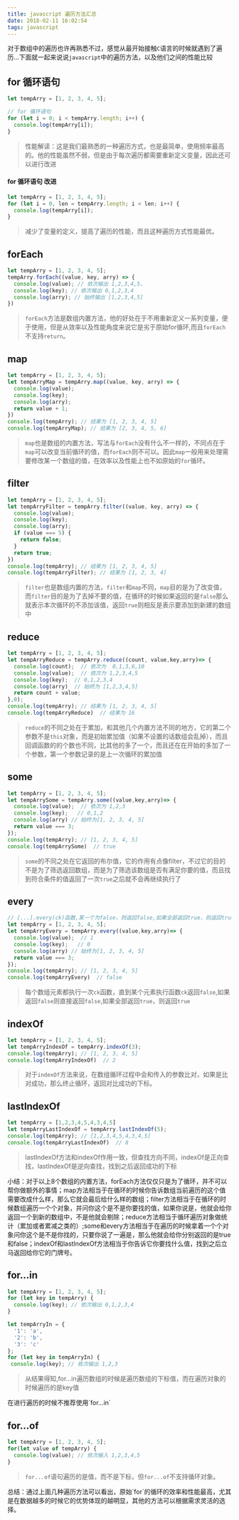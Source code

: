 ```yaml
---
title: javascript 遍历方法汇总
date: 2018-02-11 16:02:54
tags: javascript
---
```

对于数组中的遍历也许再熟悉不过，感觉从最开始接触`C`语言的时候就遇到了遍历...下面就一起来说说`javascript`中的遍历方法，以及他们之间的性能比较
## for 循环语句
``` javascript
let tempArry = [1, 2, 3, 4, 5];

// for 循环语句
for (let i = 0; i < tempArry.length; i++) {
  console.log(tempArry[i]);
}
```
> 性能解读：这是我们最熟悉的一种遍历方式，也是最简单，使用频率最高的。他的性能虽然不弱，但是由于每次遍历都需要重新定义变量，因此还可以进行改进

####  for 循环语句 改进
``` javascript
let tempArry = [1, 2, 3, 4, 5];
for (let i = 0, len = tempArry.length; i < len; i++) {
  console.log(tempArry[i]);
}
```
> 减少了变量的定义，提高了遍历的性能，而且这种遍历方式性能最优。

## forEach
``` javascript
let tempArry = [1, 2, 3, 4, 5];
tempArry.forEach((value, key, arry) => {
  console.log(value); // 依次输出 1,2,3,4,5，
  console.log(key); // 依次输出 0,1,2,3,4
  console.log(arry); // 始终输出 [1,2,3,4,5]
})
```
> `forEach`方法是数组内置方法，他的好处在于不用重新定义一系列变量，便于使用，但是从效率以及性能角度来说它是劣于原始for循环,而且`forEach`不支持`return`。

## map
``` javascript
let tempArry = [1, 2, 3, 4, 5];
let tempArryMap = tempArry.map((value, key, arry) => {
  console.log(value);
  console.log(key);
  console.log(arry);
  return value + 1;
})
console.log(tempArry); // 结果为 [1, 2, 3, 4, 5]
console.log(tempArryMap); // 结果为 [2, 3, 4, 5, 6]
```
> `map`也是数组的内置方法，写法与`forEach`没有什么不一样的，不同点在于`map`可以改变当前循环的值，而`forEach`则不可以。因此`map`一般用来处理需要修改某一个数组的值，在效率以及性能上也不如原始的`for`循环。

## filter
``` javascript
let tempArry = [1, 2, 3, 4, 5];
let tempArryFilter = tempArry.filter((value, key, arry) => {
  console.log(value);
  console.log(key);
  console.log(arry);
  if (value === 5) {
    return false;
  }
  return true;
})
console.log(tempArry); // 结果为 [1, 2, 3, 4, 5]
console.log(tempArryFilter); // 结果为 [1, 2, 3, 4]
```
> `filter`也是数组内置的方法，`filter`和`map`不同，`map`目的是为了改变值，而`filter`目的是为了去掉不要的值，在循环的时候如果返回的是`false`那么就表示本次循环的不添加该值，返回`true`则相反是表示要添加到新建的数组中

## reduce
``` javascript
let tempArry = [1, 2, 3, 4, 5];
let tempArryReduce = tempArry.reduce((count, value,key,arry)=> {
  console.log(count);  // 依次为  0,1,3,6,10
  console.log(value);  // 依次为 1,2,3,4,5
  console.log(key);  // 0,1,2,3,4
  console.log(arry)  // 始终为 [1,2,3,4,5]
  return count + value;
},0);
console.log(tempArry); // 结果为 [1, 2, 3, 4, 5]
console.log(tempArryReduce)  // 结果为 16
```
> `reduce`的不同之处在于累加，和其他几个内置方法不同的地方，它的第二个参数不是`this`对象，而是初始累加值（如果不设置的话数组会乱掉），而且回调函数的的个数也不同，比其他的多了一个，而且还在在开始的多加了一个参数，第一个参数记录的是上一次循环的累加值

## some
``` javascript
let tempArry = [1, 2, 3, 4, 5];
let tempArrySome = tempArry.some((value,key,arry)=> {  
  console.log(value);  // 依次为 1,2,3 
  console.log(key);   // 0,1,2
  console.log(arry) // 始终为[1, 2, 3, 4, 5]
  return value === 3;
});
console.log(tempArry); // [1, 2, 3, 4, 5]
console.log(tempArrySome)  // true
```
> `some`的不同之处在它返回的布尔值，它的作用有点像filter，不过它的目的不是为了筛选返回数组，而是为了筛选该数组是否有满足你要的值，而且找到符合条件的值返回了一次`true`之后就不会再继续执行了

## every
``` javascript
// [...].every(ck)函数,某一个为false，则返回false,如果全部返回true，则返回true  
let tempArry = [1, 2, 3, 4, 5];
let tempArryEvery = tempArry.every((value,key,arry)=> {  
  console.log(value);  // 1
  console.log(key);   // 0
  console.log(arry) // 始终为[1, 2, 3, 4, 5]
  return value === 3;
});
console.log(tempArry); // [1, 2, 3, 4, 5]
console.log(tempArryEvery)  // false
```
> 每个数组元素都执行一次`ck`函数，直到某个元素执行函数`ck`返回`false`,如果返回`false`则直接返回`false`,如果全部返回`true`，则返回`true`

## indexOf
``` javascript
let tempArry = [1, 2, 3, 4, 5];
let tempArryIndexOf = tempArry.indexOf(3);
console.log(tempArry); // [1, 2, 3, 4, 5]
console.log(tempArryIndexOf)  // 2
```
> 对于`indexOf`方法来说，在数组循环过程中会和传入的参数比对，如果是比对成功，那么终止循环，返回对比成功的下标。

## lastIndexOf
``` javascript
let tempArry = [1,2,3,4,5,4,3,4,5]
let tempArryLastIndexOf = tempArry.lastIndexOf(5);
console.log(tempArry); // [1,2,3,4,5,4,3,4,5]
console.log(tempArryLastIndexOf)  // 8
```
> lastIndexOf方法和indexOf作用一致，但查找方向不同，indexOf是正向查找，lastIndexOf是逆向查找，找到之后返回成功的下标

<p class="tip">小结：对于以上8个数组的内置方法，forEach方法仅仅只是为了循环，并不可以帮你做额外的事情；map方法相当于在循环的时候你告诉数组当前遍历的这个值需要改成什么样，那么它就会最后给什么样的数组；filter方法相当于在循环的时候数组遍历一个个对象，并问你这个是不是你要找的值，如果你说是，他就会给你返回一个到新的数组中，不是他就会剔除；reduce方法相当于循环遍历对象做统计（累加或者累减之类的）;some和every方法相当于在遍历的时候拿着一个个对象问你这个是不是你找的，只要你说了一遍是，那么他就会给你分别返回的是true和false；indexOf和lastIndexOf方法相当于你告诉它你要找什么值，找到之后立马返回给你它的门牌号。</p>

## for...in
``` javascript
let tempArry = [1, 2, 3, 4, 5];
for (let key in tempArry) {
  console.log(key); // 依次输出 0,1,2,3,4
}

let tempArryIn = {
  '1': 'a',
  '2': 'b',
  '3': 'c'
};
for (let key in tempArryIn) {
 console.log(key); // 依次输出 1,2,3
```
> 从结果得知,for...in遍历数组的时候是遍历数组的下标值，而在遍历对象的时候遍历的是key值

<p class="tip">在进行遍历的时候不推荐使用`for...in`</p>

## for...of
``` javascript
let tempArry = [1, 2, 3, 4, 5];
for(let value of tempArry) {
  console.log(value); // 依次输入 1,2,3,4,5
}
```
> `for...of`语句遍历的是值，而不是下标，但`for...of`不支持循环对象。

<p class="tip">总结：通过上面几种遍历方法可以看出，原始`for`的循环的效率和性能最高，尤其是在数据越多的时候它的优势体现的越明显，其他的方法可以根据需求灵活的选择。</p>
